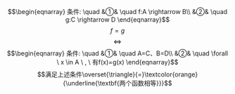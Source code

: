 $$\begin{eqnarray}
条件: \quad
&①& \quad f:A \rightarrow B\\
&②& \quad g:C \rightarrow D
\end{eqnarray}$$
$$f=g$$
$$\iff$$
$$\begin{eqnarray}
条件: \quad
&①& \quad A=C、B=D\\
&②& \quad \forall \ x \in A \ , \ 有f(x)=g(x)
\end{eqnarray}$$
$$满足上述条件\overset{\triangle}{=}\textcolor{orange}{\underline{\textbf{两个函数相等}}}$$